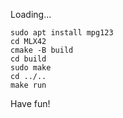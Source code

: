 Loading...
```
sudo apt install mpg123
cd MLX42
cmake -B build
cd build
sudo make
cd ../..
make run
```
Have fun!
